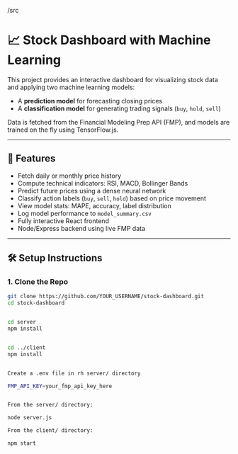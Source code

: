 /src
# 📈 Stock Dashboard with Machine Learning

This project provides an interactive dashboard for visualizing stock data and applying two machine learning models:

- A **prediction model** for forecasting closing prices
- A **classification model** for generating trading signals (`buy`, `hold`, `sell`)

Data is fetched from the Financial Modeling Prep API (FMP), and models are trained on the fly using TensorFlow.js.

---

## 🧰 Features

- Fetch daily or monthly price history
- Compute technical indicators: RSI, MACD, Bollinger Bands
- Predict future prices using a dense neural network
- Classify action labels (`buy`, `sell`, `hold`) based on price movement
- View model stats: MAPE, accuracy, label distribution
- Log model performance to `model_summary.csv`
- Fully interactive React frontend
- Node/Express backend using live FMP data

---

## 🛠️ Setup Instructions

### 1. Clone the Repo

```bash
git clone https://github.com/YOUR_USERNAME/stock-dashboard.git
cd stock-dashboard


cd server
npm install


cd ../client
npm install


Create a .env file in rh server/ directory

FMP_API_KEY=your_fmp_api_key_here


From the server/ directory:

node server.js

From the client/ directory:

npm start


